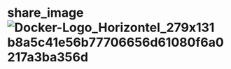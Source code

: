 # share_image![Docker-Logo_Horizontel_279x131 b8a5c41e56b77706656d61080f6a0217a3ba356d](https://github.com/chancewaveCM/share_image/assets/140370245/fff3e2d4-38c7-4e65-80f0-c7028f2725f3)
